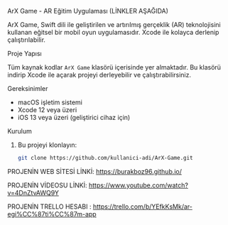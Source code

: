  ArX Game - AR Eğitim Uygulaması (LİNKLER AŞAĞIDA)

ArX Game, Swift dili ile geliştirilen ve artırılmış gerçeklik (AR) teknolojisini kullanan eğitsel bir mobil oyun uygulamasıdır. Xcode ile kolayca derlenip çalıştırılabilir.

 Proje Yapısı

Tüm kaynak kodlar `ArX Game` klasörü içerisinde yer almaktadır. Bu klasörü indirip Xcode ile açarak projeyi derleyebilir ve çalıştırabilirsiniz.

Gereksinimler
- macOS işletim sistemi
- Xcode 12 veya üzeri
- iOS 13 veya üzeri (geliştirici cihaz için)

Kurulum
1. Bu projeyi klonlayın:
   ```bash
   git clone https://github.com/kullanici-adi/ArX-Game.git

PROJENİN WEB SİTESİ LİNKİ: https://burakboz96.github.io/

PROJENİN VİDEOSU LİNKİ: https://www.youtube.com/watch?v=4DnZtvAWQ9Y 

PROJENİN TRELLO HESABI : https://trello.com/b/YEfkKsMk/ar-egi%CC%87ti%CC%87m-app
